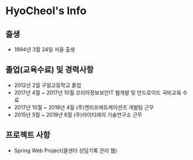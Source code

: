 # HyoCheol's Info

## 출생
   - 1994년 3월 24일 서울 출생

## 졸업(교육수료) 및 경력사항
   - 2012년 2월 구일고등학교 졸업
   - 2017년 4월 ~ 2017년 10월 코리아정보보안IT 웹개발 및 안드로이드 국비교육 수료
   - 2017년 10월 ~ 2018년 4월 (주)엔리프에듀케이션즈 개발팀 근무
   - 2015년 5월 ~ 2019년 6월 (주)아이티레이 기술연구소 근무
   

## 프로젝트 사항
   - Spring Web Project(콜센터 상담기록 관리 웹)
